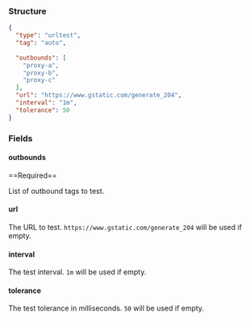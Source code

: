 ### Structure

```json
{
  "type": "urltest",
  "tag": "auto",
  
  "outbounds": [
    "proxy-a",
    "proxy-b",
    "proxy-c"
  ],
  "url": "https://www.gstatic.com/generate_204",
  "interval": "1m",
  "tolerance": 50
}
```

### Fields

#### outbounds

==Required==

List of outbound tags to test.

#### url

The URL to test. `https://www.gstatic.com/generate_204` will be used if empty.

#### interval

The test interval. `1m` will be used if empty.

#### tolerance

The test tolerance in milliseconds. `50` will be used if empty.
